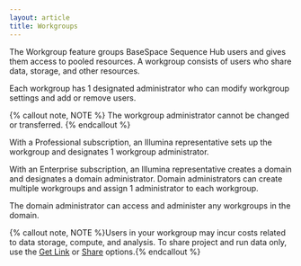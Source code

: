 ```yaml
---
layout: article
title: Workgroups
---
```


The Workgroup feature groups BaseSpace Sequence Hub users and gives them access to pooled resources. A workgroup consists of users who share data, storage, and other resources. 

Each workgroup has 1 designated administrator who can modify workgroup settings and add or remove users.

{% callout note, NOTE %} The workgroup administrator cannot be changed or transferred. {% endcallout %}

With a Professional subscription, an Illumina representative sets up the workgroup and designates 1 workgroup administrator.

With an Enterprise subscription, an Illumina representative creates a domain and designates a domain administrator. Domain administrators can create multiple workgroups and assign 1 administrator to each workgroup. 

The domain administrator can access and administer any workgroups in the domain. <!---See [Domain Administration](/articles/descriptive/domain-administration) for more information.--->

{% callout note, NOTE %}Users in your workgroup may incur costs related to data storage, compute, and analysis. To share project and run data only, use the [Get Link](/articles/tutorials/share-data-using-get-link) or [Share](/articles/tutorials/share-data-using-email) options.{% endcallout %}
